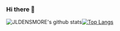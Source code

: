 ### Hi there 👋


![JLDENSMORE's github stats](https://github-readme-stats.vercel.app/api?username=JLDENSMORE&count_private=true&show_icons=true&theme=tokyonight)[![Top Langs](https://github-readme-stats.vercel.app/api/top-langs/?username=JLDENSMORE&layout=compact)](https://github.com/anuraghazra/github-readme-stats)
<!--
**JLDENSMORE/JLDENSMORE** is a ✨ _special_ ✨ repository because its `README.md` (this file) appears on your GitHub profile.

Here are some ideas to get you started:

- 🔭 I’m currently working on ...
- 🌱 I’m currently learning ...
- 👯 I’m looking to collaborate on ...
- 🤔 I’m looking for help with ...
- 💬 Ask me about ...
- 📫 How to reach me: ...
- 😄 Pronouns: ...
- ⚡ Fun fact: ...
-->
